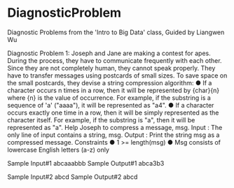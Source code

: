 # DiagnosticProblem
Diagnostic Problems from the 'Intro to Big Data' class, Guided by Liangwen Wu


Diagnostic Problem 1:
Joseph and Jane are making a contest for apes. During the process, they have to communicate frequently with each other. Since they are not completely human, they cannot speak properly. They have to transfer messages using postcards of small sizes. To save space on the small postcards, they devise a string compression algorithm:
● If a character occurs n times in a row, then it will be represented by {char}{n} where {n} is the value of occurrence. For example, if the substring is a sequence of 'a' ("aaaa"), it will be represented as "a4".
● If a character occurs exactly one time in a row, then it will be simply represented as the character itself. For example, if the substring is "a", then it will be represented as "a". Help Joseph to compress a message, msg.
Input
: The only line of input contains a string, msg.
Output
: Print the string msg as a compressed message.
Constraints
● 1 >= length(msg)
● Msg consists of lowercase English letters (a-z) only

Sample Input#1
abcaaabbb
Sample Output#1
abca3b3

Sample Input#2
abcd
Sample Output#2
abcd
